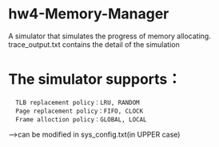 # hw4-Memory-Manager
A simulator that simulates the progress of memory allocating.
trace_output.txt contains the detail of the simulation
# The simulator supports： 
      TLB replacement policy：LRU, RANDOM
      Page replacement policy：FIFO, CLOCK
      Frame alloction policy：GLOBAL, LOCAL
  -->can be modified in sys_config.txt(in UPPER case)
